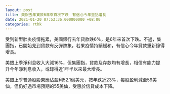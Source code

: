 ```yaml
---
layout: post
title: 美銀去年貸款6年來首次下跌　有信心今年重拾增長
date: 2021-01-20 07:53:36.000000000 +08:00
categories: rthk
---
```


受到新型肺炎疫情拖累，美國銀行去年貸款跌6%，是6年來首次下跌。不過，集團指，已開始見到貸款有反彈跡象，若果疫情持續緩和，有信心今年貸款重新錄得增長。

美銀上季淨利息收入大減16%，但集團指，貸款及存款均有增長，相信有能力提升今年淨利息收入，或錄得近1年半以來最大增長。

美銀上季普通股股東應佔盈利52.1億美元，按年跌近23%，每股盈利減至59美仙，但仍好過市場預期的55美仙，受惠於信貸成本下降。
